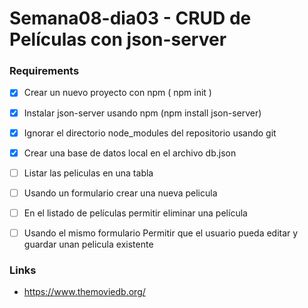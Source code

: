 # Semana08-dia03 - CRUD de Películas con json-server

### Requirements

* [x] Crear un nuevo proyecto con npm ( npm init )
* [x] Instalar json-server usando npm (npm install json-server)
* [x] Ignorar el directorio node_modules del repositorio usando git
* [x] Crear una base de datos local en el archivo db.json
* [ ] Listar las peliculas en una tabla
* [ ] Usando un formulario crear una nueva pelicula 
* [ ] En el listado de películas permitir eliminar una película
* [ ] Usando el mismo formulario Permitir que el usuario pueda editar y guardar unan pelicula existente


### Links

* https://www.themoviedb.org/